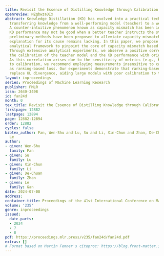 ```yaml
---
title: Revisit the Essence of Distilling Knowledge through Calibration
openreview: NZgbwzaOIx
abstract: Knowledge Distillation (KD) has evolved into a practical technology for
  transferring knowledge from a well-performing model (teacher) to a weak model (student).
  A counter-intuitive phenomenon known as capacity mismatch has been identified, wherein
  KD performance may not be good when a better teacher instructs the student. Various
  preliminary methods have been proposed to alleviate capacity mismatch, but a unifying
  explanation for its cause remains lacking. In this paper, we propose <em>a unifying
  analytical framework to pinpoint the core of capacity mismatch based on calibration</em>.
  Through extensive analytical experiments, we observe a positive correlation between
  the calibration of the teacher model and the KD performance with original KD methods.
  As this correlation arises due to the sensitivity of metrics (e.g., KL divergence)
  to calibration, we recommend employing measurements insensitive to calibration such
  as ranking-based loss. Our experiments demonstrate that ranking-based loss can effectively
  replace KL divergence, aiding large models with poor calibration to teach better.
layout: inproceedings
series: Proceedings of Machine Learning Research
publisher: PMLR
issn: 2640-3498
id: fan24d
month: 0
tex_title: Revisit the Essence of Distilling Knowledge through Calibration
firstpage: 12882
lastpage: 12894
page: 12882-12894
order: 12882
cycles: false
bibtex_author: Fan, Wen-Shu and Lu, Su and Li, Xin-Chun and Zhan, De-Chuan and Gan,
  Le
author:
- given: Wen-Shu
  family: Fan
- given: Su
  family: Lu
- given: Xin-Chun
  family: Li
- given: De-Chuan
  family: Zhan
- given: Le
  family: Gan
date: 2024-07-08
address:
container-title: Proceedings of the 41st International Conference on Machine Learning
volume: '235'
genre: inproceedings
issued:
  date-parts:
  - 2024
  - 7
  - 8
pdf: https://proceedings.mlr.press/v235/fan24d/fan24d.pdf
extras: []
# Format based on Martin Fenner's citeproc: https://blog.front-matter.io/posts/citeproc-yaml-for-bibliographies/
---
```

